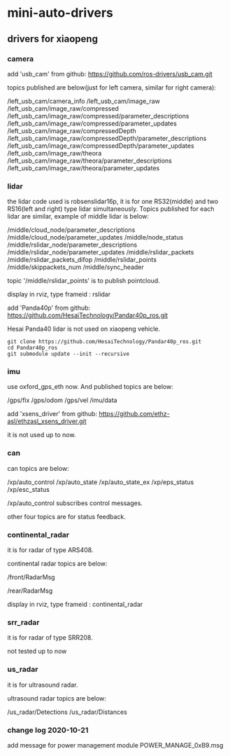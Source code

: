 # mini-auto-drivers

## drivers for xiaopeng

### camera

add 'usb_cam' from github: https://github.com/ros-drivers/usb_cam.git

topics published are below(just for left camera, similar for right camera):

/left_usb_cam/camera_info
/left_usb_cam/image_raw
/left_usb_cam/image_raw/compressed
/left_usb_cam/image_raw/compressed/parameter_descriptions
/left_usb_cam/image_raw/compressed/parameter_updates
/left_usb_cam/image_raw/compressedDepth
/left_usb_cam/image_raw/compressedDepth/parameter_descriptions
/left_usb_cam/image_raw/compressedDepth/parameter_updates
/left_usb_cam/image_raw/theora
/left_usb_cam/image_raw/theora/parameter_descriptions
/left_usb_cam/image_raw/theora/parameter_updates

### lidar

the lidar code used is robsenslidar16p, it is for one RS32(middle) and two RS16(left and right) type lidar simultaneously. Topics published for each lidar are similar, example of middle lidar is below:

/middle/cloud_node/parameter_descriptions
/middle/cloud_node/parameter_updates
/middle/node_status
/middle/rslidar_node/parameter_descriptions
/middle/rslidar_node/parameter_updates
/middle/rslidar_packets
/middle/rslidar_packets_difop
/middle/rslidar_points
/middle/skippackets_num
/middle/sync_header

topic '/middle/rslidar_points' is to publish pointcloud.

display in rviz, type frameid : rslidar

add 'Panda40p' from github: https://github.com/HesaiTechnology/Pandar40p_ros.git

Hesai Panda40 lidar is not used on xiaopeng vehicle.

```
git clone https://github.com/HesaiTechnology/Pandar40p_ros.git
cd Pandar40p_ros
git submodule update --init --recursive
```

### imu 

use oxford_gps_eth now. And published topics are below:

/gps/fix
/gps/odom
/gps/vel
/imu/data

add 'xsens_driver' from github: https://github.com/ethz-asl/ethzasl_xsens_driver.git

it is not used up to now.

### can 

can topics are below:

/xp/auto_control
/xp/auto_state
/xp/auto_state_ex
/xp/eps_status
/xp/esc_status

/xp/auto_control subscribes control messages.

other four topics are for status feedback.

### continental_radar 

it is for radar of type ARS408.

continental radar topics are below:

/front/RadarMsg

/rear/RadarMsg

display in rviz, type frameid : continental_radar

### srr_radar 

it is for radar of type SRR208.

not tested up to now

### us_radar 

it is for ultrasound radar. 

ultrasound radar topics are below:

/us_radar/Detections
/us_radar/Distances

### change log 2020-10-21

add message for power management module
POWER_MANAGE_0xB9.msg


